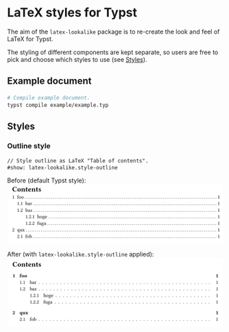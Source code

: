 # LaTeX styles for Typst

The aim of the `latex-lookalike` package is to re-create the look and feel of LaTeX for Typst.

The styling of different components are kept separate, so users are free to pick and choose which styles to use (see [Styles](#Styles)).

## Example document

```bash
# Compile example document.
typst compile example/example.typ
```

## Styles

### Outline style

```typst
// Style outline as LaTeX "Table of contents".
#show: latex-lookalike.style-outline
```

Before (default Typst style):
![before](inc/outline_before.png)

After (with `latex-lookalike.style-outline` applied):
![after](inc/outline_after.png)
